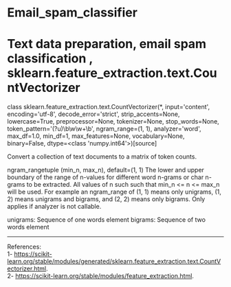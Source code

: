 # Email_spam_classifier
# Text data preparation, email spam classification , sklearn.feature_extraction.text.CountVectorizer



class sklearn.feature_extraction.text.CountVectorizer(*, input='content', encoding='utf-8', decode_error='strict', strip_accents=None, lowercase=True, preprocessor=None, tokenizer=None, stop_words=None, token_pattern='(?u)\b\w\w+\b', ngram_range=(1, 1), analyzer='word', max_df=1.0, min_df=1, max_features=None, vocabulary=None, binary=False, dtype=<class 'numpy.int64'>)[source]


Convert a collection of text documents to a matrix of token counts.

ngram_rangetuple (min_n, max_n), default=(1, 1)
The lower and upper boundary of the range of n-values for different word n-grams or char n-grams to be extracted. All values of n such such that min_n <= n <= max_n will be used. For example an ngram_range of (1, 1) means only unigrams, (1, 2) means unigrams and bigrams, and (2, 2) means only bigrams. Only applies if analyzer is not callable.


 unigrams: Sequence of one words element
 bigrams: Sequence of two words element
 
 
 
-------------------------------------------------------
References:    
1- https://scikit-learn.org/stable/modules/generated/sklearn.feature_extraction.text.CountVectorizer.html.   
2- https://scikit-learn.org/stable/modules/feature_extraction.html.  
